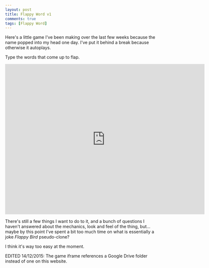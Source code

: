 ```yaml
---
layout: post
title: Flappy Word v1
comments: true
tags: [Flappy Word]
---
```


Here's a little game I've been making over the last few weeks because the name popped into my head one day. I've put it behind a break because otherwise it autoplays.

<!--more-->

Type the words that come up to flap.

<iframe src="https://googledrive.com/host/0B7qrbyhEE5SeN0tka3BWQ296R2M" width="650" height="490" scrolling="no" frameborder="0"></iframe>

There's still a few things I want to do to it, and a bunch of questions I haven't answered about the mechanics, look and feel of the thing, but... maybe by this point I've spent a bit too much time on what is essentially a joke *Flappy Bird* pseudo-clone?

I think it's way too easy at the moment.

EDITED 14/12/2015: The game iframe references a Google Drive folder instead of one on this website.